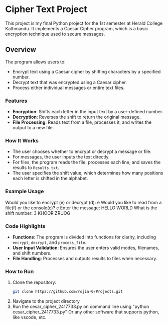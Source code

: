 # Cipher Text Project

This project is my final Python project for the 1st semester at Herald College Kathmandu. It implements a Caesar Cipher program, which is a basic encryption technique used to secure messages.

## Overview

The program allows users to:
- Encrypt text using a Caesar cipher by shifting characters by a specified number.
- Decrypt text that was encrypted using a Caesar cipher.
- Process either individual messages or entire text files.

### Features
- **Encryption**: Shifts each letter in the input text by a user-defined number.
- **Decryption**: Reverses the shift to return the original message.
- **File Processing**: Reads text from a file, processes it, and writes the output to a new file.

### How It Works
- The user chooses whether to encrypt or decrypt a message or file.
- For messages, the user inputs the text directly.
- For files, the program reads the file, processes each line, and saves the results to `Results.txt`.
- The user specifies the shift value, which determines how many positions each letter is shifted in the alphabet.

### Example Usage
Would you like to encrypt (e) or decrypt (d): e
Would you like to read from a file(f) or the console(c)? c
Enter the message: HELLO WORLD
What is the shift number: 3
KHOOR ZRUOG

### Code Highlights
- **Functions**: The program is divided into functions for clarity, including `encrypt`, `decrypt`, and `process_file`.
- **User Input Validation**: Ensures the user enters valid modes, filenames, and shift numbers.
- **File Handling**: Processes and outputs results to files when necessary.

### How to Run
1. Clone the repository:
   ```bash
   git clone https://github.com/rojin-0/Projects.git
2. Navigate to the project directory
3. Run the cesar_cipher_2417733.py on command line using "python cesar_cipher_2417733.py"
   Or any other software that supports python, like vscode, etc.
